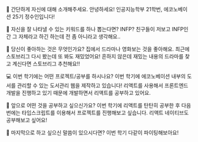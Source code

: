 👋 간단하게 자신에 대해 소개해주세요.
안녕하세요! 인공지능학부 21학번, 에코노베이션 25기 정수인입니다!

🔎 자신을 잘 나타낼 수 있는 키워드를 하나 뽑는다면?
INFP? 친구들이 저보고 INFP인간 그 자체라고 하긴 하는데 전 좀 아니라고 생각해요..

💌 당신이 좋아하는 것은 무엇인가요?
집에서 드라마나 영화보는 것을 좋아해요. 최근에 스토브리그 다시 봤는데 또 봐도 재밌었어요!
흔하지 않은데 재밌는 내용의 드라마를 찾고 계신다면 스토브리그 추천해요!!

💻 이번 학기에는 어떤 프로젝트/공부를 하시나요?
이번 학기에 에코노베이션 내부의 도서를 관리할 수 있는 도서관리 웹을 제작하고 있습니다!
리액트를 사용해서 프론트엔드 개발을 진행하고 있기 때문에 개발하면서 리액트를 공부하고 있어요.

👣 앞으로 어떤 것을 공부하고 싶으신가요?
이번 학기에 리액트를 탄탄히 공부한 후 다음번에는 타입스크립트를 이용해서 프로젝트를 진행해보고 싶습니다.
리액트 네이티브도 공부해보고 싶어요!

💙 마지막으로 하고 싶으신 말씀이 있으시다면?
이번 학기 다같이 파이팅해보아요!